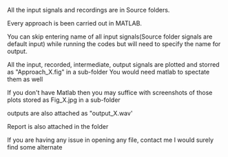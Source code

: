 All the input signals and recordings are in Source folders.

Every approach is been carried out in MATLAB.

You can skip entering name of all input signals(Source folder signals are default input) while running the codes but will need to specify the name for output.

All the input, recorded, intermediate, output signals are plotted and storred as "Approach_X.fig" in a sub-folder
You would need matlab to spectate them as well

If you don't have Matlab then you may suffice with screenshots of those plots stored as Fig_X.jpg in a sub-folder

outputs are also attached as "output_X.wav'

Report is also attached in the folder

If you are having any issue in opening any file, contact me I would surely find some alternate

